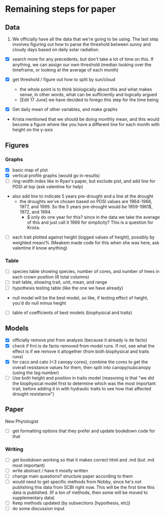 # Remaining steps for paper

## Data
1. We officially have all the data that we're going to be using. The last step involves figuring out how to parse the threshold between sunny and cloudy days based on daily solar radiation.

- [X] search more for any precedents, but don't take a lot of time on this. If anything, we can assign our own threshold (median looking over the timeframe, or looking at the average of each month)
- [X] get threshold / figure out how to split by sun/cloud
  - the whole point is to think biologically about this and what makes sense, in other words, what can be sufficiently and logically argued 
  - \[Edit 17 June] we have decided to forego this step for the time being 

- [X] Get daily mean of other variables, and make graphs
- Krista mentioned that we should be doing monthly mean, and this would become a figure where like you have a different line for each month with height on the y-axis

## Figures
### Graphs
- [X] basic map of plot
- [X] vertical profile graphs (would go in results)
- [ ] ring-width index like in Ryan's paper, but exclude pist, and add line for PDSI at top (ask valentine for help)
- also add line to indicate 5 years pre-drought and a line at the drought
  - the droughts we've chosen based on PDSI values are 1964-1966, 1977, and 1999. So the 5 years pre-drought would be 1959-1961$, 1972, and 1994. 
    - $ only do one year for this? since in the data we take the average of this and just call it 1966 for simplicity? This is a question for Krista.
- [ ] each trait plotted against height (logged values of height), possibly by weighted mean/% (Meakem made code for this when she was here, ask valentine if know anything)

### Table
- [ ] species table showing species, number of cores, and number of trees in each crown position (6 total columns)
- [ ] trait table, showing trait, unit, mean, and range
- [ ] hypothesis testing table (like the one we have already)
- null model will be the best model, so like, if testing effect of height, you'd do null minus height
- [ ] table of coefficients of best models (biophysical and traits)

## Models
- [X] officially remove pist from analysis (because it already is de facto)
- [X] check if frni is de facto removed from model runs. If not, see what the effect is if we remove it altogether (from both biophysical and traits runs)
- [X] for caco and cato (<3 canopy cores), combine the cores to get the overall resistance values for them, then split into canopy/subcanopy (using the tag number)
- [ ] Use both height and position in traits model (reasoning is that "we did the biophysical model first to determine which was the most important trait, before adding it in with hydraulic traits to see how that affected drought resistance")

## Paper
New Phytologist
- [ ] get formatting options that they prefer and update bookdown code for that

### Writing
- [ ] get bookdown working so that it makes correct html and .md (but .md most important)
- [ ] write abstract / have it mostly written
- [ ] change main questions? structure paper according to them
- [ ] would need to get specific methods from Nobby, since he's not publishing this data from SCBI right now. This will be the first time this data is published. (If a ton of methods, then some will be moved to supplementary data)
- [ ] Keep methods updated (by subsections [hypothesis, etc])
- [ ] do some discussion input
